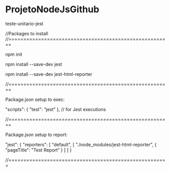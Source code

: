 # ProjetoNodeJsGithub
teste-unitario-jest

//Packages to install //===================================================== ==

npm init

npm install --save-dev jest

npm install --save-dev jest-html-reporter

//=======================================================

Package.json setup to exec:

"scripts": { "test": “jest” }, // for Jest executions

//=======================================================

Package.json setup to report:

"jest": { "reporters": [ "default", [ "./node_modules/jest-html-reporter", { "pageTitle": "Test Report“ } ] ] }

//======================================================
